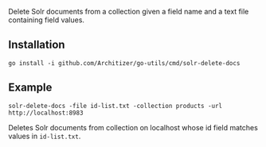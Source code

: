 Delete Solr documents from a collection given a field name and a text file containing field values.

## Installation
```
go install -i github.com/Architizer/go-utils/cmd/solr-delete-docs
```

## Example
```
solr-delete-docs -file id-list.txt -collection products -url http://localhost:8983
```
Deletes Solr documents from collection on localhost whose id field matches values in `id-list.txt`.